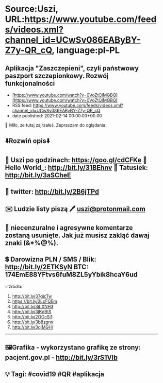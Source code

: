 # Source:Uszi, URL:https://www.youtube.com/feeds/videos.xml?channel_id=UCwSv086EAByBY-Z7y-QR_cQ, language:pl-PL

## Aplikacja "Zaszczepieni", czyli państwowy paszport szczepionkowy. Rozwój funkcjonalności
 - [https://www.youtube.com/watch?v=0VoZtQlMGBQ](https://www.youtube.com/watch?v=0VoZtQlMGBQ)
 - RSS feed: https://www.youtube.com/feeds/videos.xml?channel_id=UCwSv086EAByBY-Z7y-QR_cQ
 - date published: 2021-02-14 00:00:00+00:00

🤪 Miło, że tutaj zajrzałeś.  Zapraszam do oglądania.

⬇️Rozwiń opis⬇️
------------------------------------------------------------
👀 Uszi po godzinach: https://goo.gl/cdCFKe
👀 Hello World_: http://bit.ly/31BEhnv
👀 Tatusiek: http://bit.ly/3aSCheE
------------------------------------------------------------
👀 twitter: http://bit.ly/2B6jTPd
------------------------------------------------------------
✉️ Ludzie listy piszą 
🖊️ uszi@protonmail.com
------------------------------------------------------------
👺 niecenzuralne i agresywne komentarze zostaną usunięte.  Jak już musisz zakląć dawaj znaki (&*%@%).
------------------------------------------------------------
💲 Darowizna
PLN / SMS / Blik: http://bit.ly/2ETKSyN
BTC: 174EmE88YFtvs6fuM8ZL5yYbik8hcaY6ud
---------------------------------------------------------------
✅źródła:
1. http://bit.ly/37gjcTw
2. https://bit.ly/2LcFQEm
3. http://bit.ly/3jLXNH3
4. http://bit.ly/3jKdBtS
5. http://bit.ly/2OGcSi1
6. http://bit.ly/3b8zgrw
7. http://bit.ly/3qlMGHl
-------------------------------------------------------------
🖼Grafika - wykorzystano grafikę ze strony: 
pacjent.gov.pl - http://bit.ly/3rS1VIb
-------------------------------------------------------------
💡 Tagi: #covid19 #QR #aplikacja
--------------------------------------------------------------

